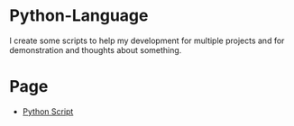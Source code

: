 # Python-Language
I create some scripts to help my development for multiple projects and for demonstration and thoughts about something. 


# Page
- [Python Script](https://jxmked.github.io/Python-Language/) 
